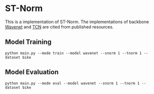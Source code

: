 # ST-Norm
This is a implementation of ST-Norm. The implementations of backbone [Wavenet](https://github.com/nnzhan/Graph-WaveNet) and [TCN](https://github.com/locuslab/TCN) are cited from published resources.
 
## Model Training
```
python main.py --mode train --model wavenet --snorm 1 --tnorm 1 --dataset bike
```

## Model Evaluation
```
python main.py --mode eval --model wavenet --snorm 1 --tnorm 1 --dataset bike
```
